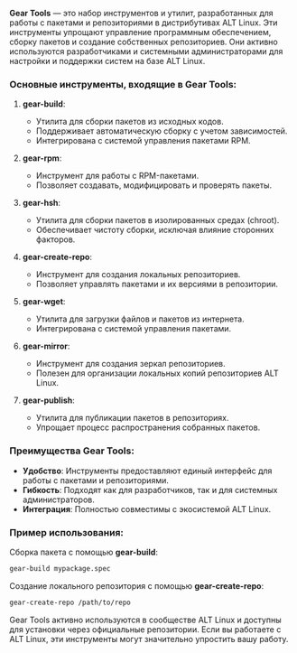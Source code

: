 **Gear Tools** — это набор инструментов и утилит, разработанных для работы с пакетами и репозиториями в дистрибутивах ALT Linux. Эти инструменты упрощают управление программным обеспечением, сборку пакетов и создание собственных репозиториев. Они активно используются разработчиками и системными администраторами для настройки и поддержки систем на базе ALT Linux.

### Основные инструменты, входящие в Gear Tools:

1. **gear-build**:
   - Утилита для сборки пакетов из исходных кодов.
   - Поддерживает автоматическую сборку с учетом зависимостей.
   - Интегрирована с системой управления пакетами RPM.

2. **gear-rpm**:
   - Инструмент для работы с RPM-пакетами.
   - Позволяет создавать, модифицировать и проверять пакеты.

3. **gear-hsh**:
   - Утилита для сборки пакетов в изолированных средах (chroot).
   - Обеспечивает чистоту сборки, исключая влияние сторонних факторов.

4. **gear-create-repo**:
   - Инструмент для создания локальных репозиториев.
   - Позволяет управлять пакетами и их версиями в репозитории.

5. **gear-wget**:
   - Утилита для загрузки файлов и пакетов из интернета.
   - Интегрирована с системой управления пакетами.

6. **gear-mirror**:
   - Инструмент для создания зеркал репозиториев.
   - Полезен для организации локальных копий репозиториев ALT Linux.

7. **gear-publish**:
   - Утилита для публикации пакетов в репозиториях.
   - Упрощает процесс распространения собранных пакетов.

### Преимущества Gear Tools:
- **Удобство**: Инструменты предоставляют единый интерфейс для работы с пакетами и репозиториями.
- **Гибкость**: Подходят как для разработчиков, так и для системных администраторов.
- **Интеграция**: Полностью совместимы с экосистемой ALT Linux.

### Пример использования:
Сборка пакета с помощью **gear-build**:
```bash
gear-build mypackage.spec
```

Создание локального репозитория с помощью **gear-create-repo**:
```bash
gear-create-repo /path/to/repo
```

Gear Tools активно используются в сообществе ALT Linux и доступны для установки через официальные репозитории. Если вы работаете с ALT Linux, эти инструменты могут значительно упростить вашу работу.